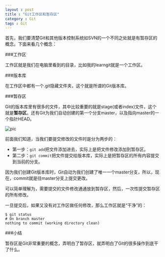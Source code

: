 ```yaml
---
layout : post
title : "Git工作区和暂存区"
category : Git
tags : Git
---
```

首先，我们要清楚Git和其他版本控制系统如SVN的一个不同之处就是有暂存区的概念。下面来看几个概念：

###工作区

工作区就是我们在电脑里看到的目录，比如我的learngit就是一个工作区。

###版本库

在工作区中都有一个.git隐藏文件夹，这个就是所谓的Git版本库。

###暂存区

Git的版本库里有很多的文件，其中比较重要的就是stage(或者index)文件，这个就是**暂存区**。还有Git为我们自动创建的第一个分支master，以及指向master的一个指针HEAD。

<!--more-->

![pic](http://ww1.sinaimg.cn/mw690/bd5a4d63gw1ehlvgkz640j20cq06i74g.jpg)

前面我们知道，当我们要提交修改的文件时是分为两步的：

* 第一步：`git add`把文件添加进去，实际上是把文件修改添加到暂存区。
* 第二步：`git commit`把文件提交给版本库，实际上是把暂存区的所有内容提交到当前的分支。


因为我们创建Git版本库时，Git自动为我们创建了唯一一个master分支，所以，现在，commit就是往master分支上提交更改。

可以简单理解为，需要提交的文件修改通通放到暂存区，然后，一次性提交暂存区的所有修改。

一旦提交后，如果又没有对工作区做任何修改，那么工作区就是“干净”的：

	$ git status
	# On branch master
	nothing to commit (working directory clean)

###小结

暂存区是Git非常重要的概念，弄明白了暂存区，就弄明白了Git的很多操作到底干了什么。
